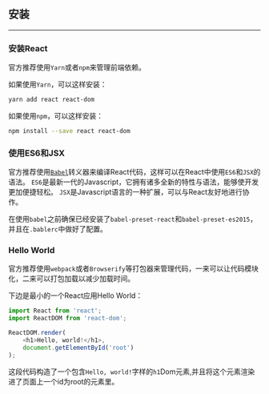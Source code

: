 ## 安装
---
### 安装React

官方推荐使用`Yarn`或者`npm`来管理前端依赖。

如果使用`Yarn`，可以这样安装：
```bash
yarn add react react-dom
```

如果使用`npm`，可以这样安装：
```bash
npm install --save react react-dom
```

### 使用ES6和JSX

官方推荐使用[`Babel`](https://babeljs.io/)转义器来编译React代码，这样可以在React中使用`ES6`和`JSX`的语法。
`ES6`是最新一代的Javascript，它拥有诸多全新的特性与语法，能够使开发更加便捷轻松。
`JSX`是Javascript语言的一种扩展，可以与React友好地进行协作。

在使用`babel`之前确保已经安装了`babel-preset-react`和`babel-preset-es2015`，并且在`.bablerc`中做好了配置。

### Hello World

官方推荐使用`webpack`或者`Browserify`等打包器来管理代码，一来可以让代码模块化，二来可以打包加载以减少加载时间。

下边是最小的一个React应用Hello World：
```javascript
import React from 'react';
import ReactDOM from 'react-dom';

ReactDOM.render(
    <h1>Hello, world!</h1>,
    document.getElementById('root')
);
```

这段代码构造了一个包含`Hello, world!`字样的`h1`Dom元素,并且将这个元素渲染进了页面上一个id为root的元素里。